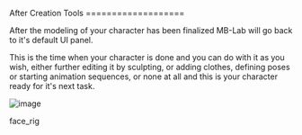 After Creation Tools ===================

After the modeling of your character has been finalized MB-Lab will go
back to it's default UI panel.

This is the time when your character is done and you can do with it as
you wish, either further editing it by sculpting, or adding clothes,
defining poses or starting animation sequences, or none at all and this
is your character ready for it's next task.

![image](images/finalization01.png)

<div class="toctree" data-maxdepth="2">

face\_rig

</div>
